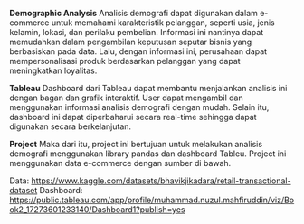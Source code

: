 **Demographic Analysis**
Analisis demografi dapat digunakan dalam e-commerce untuk memahami karakteristik pelanggan, seperti usia, jenis kelamin, lokasi, dan perilaku pembelian. Informasi ini nantinya dapat memudahkan dalam pengambilan keputusan seputar bisnis yang berbasiskan pada data. Lalu, dengan informasi ini, perusahaan dapat mempersonalisasi produk berdasarkan pelanggan yang dapat meningkatkan loyalitas.

**Tableau**
Dashboard dari Tableau dapat membantu menjalankan analisis ini dengan bagan dan grafik interaktif. User dapat mengambil dan menggunakan informasi analisis demografi dengan mudah. Selain itu, dashboard ini dapat diperbaharui secara real-time sehingga dapat digunakan secara berkelanjutan.

**Project**
Maka dari itu, project ini bertujuan untuk melakukan analisis demografi menggunakan library pandas dan dashboard Tableu. Project ini menggunakan data e-commerce dengan sumber di bawah.

Data: https://www.kaggle.com/datasets/bhavikjikadara/retail-transactional-dataset
Dashboard: https://public.tableau.com/app/profile/muhammad.nuzul.mahfiruddin/viz/Book2_17273601233140/Dashboard1?publish=yes
